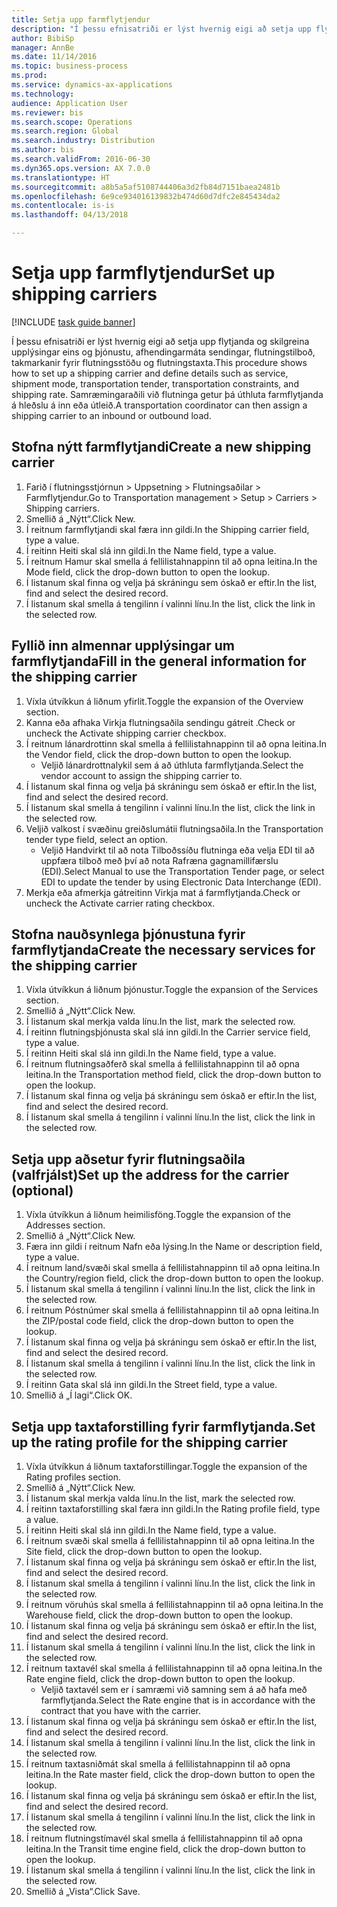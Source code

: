 ```yaml
--- 
title: Setja upp farmflytjendur
description: "Í þessu efnisatriði er lýst hvernig eigi að setja upp flytjanda og skilgreina upplýsingar eins og þjónustu, afhendingarmáta sendingar, flutningstilboð, takmarkanir fyrir flutningsstöðu og flutningstaxta."
author: BibiSp
manager: AnnBe
ms.date: 11/14/2016
ms.topic: business-process
ms.prod: 
ms.service: dynamics-ax-applications
ms.technology: 
audience: Application User
ms.reviewer: bis
ms.search.scope: Operations
ms.search.region: Global
ms.search.industry: Distribution
ms.author: bis
ms.search.validFrom: 2016-06-30
ms.dyn365.ops.version: AX 7.0.0
ms.translationtype: HT
ms.sourcegitcommit: a8b5a5af5108744406a3d2fb84d7151baea2481b
ms.openlocfilehash: 6e9ce934016139832b474d60d7dfc2e845434da2
ms.contentlocale: is-is
ms.lasthandoff: 04/13/2018

---
```

# <a name="set-up-shipping-carriers"></a><span data-ttu-id="d2d8b-103">Setja upp farmflytjendur</span><span class="sxs-lookup"><span data-stu-id="d2d8b-103">Set up shipping carriers</span></span>

[!INCLUDE [task guide banner](../../includes/task-guide-banner.md)]

<span data-ttu-id="d2d8b-104">Í þessu efnisatriði er lýst hvernig eigi að setja upp flytjanda og skilgreina upplýsingar eins og þjónustu, afhendingarmáta sendingar, flutningstilboð, takmarkanir fyrir flutningsstöðu og flutningstaxta.</span><span class="sxs-lookup"><span data-stu-id="d2d8b-104">This procedure shows how to set up a shipping carrier and define details such as service, shipment mode, transportation tender, transportation constraints, and shipping rate.</span></span> <span data-ttu-id="d2d8b-105">Samræmingaraðili við flutninga getur þá úthluta farmflytjanda á hleðslu á inn eða útleið.</span><span class="sxs-lookup"><span data-stu-id="d2d8b-105">A transportation coordinator can then assign a shipping carrier to an inbound or outbound load.</span></span>


## <a name="create-a-new-shipping-carrier"></a><span data-ttu-id="d2d8b-106">Stofna nýtt farmflytjandi</span><span class="sxs-lookup"><span data-stu-id="d2d8b-106">Create a new shipping carrier</span></span>
1. <span data-ttu-id="d2d8b-107">Farið í flutningsstjórnun > Uppsetning > Flutningsaðilar > Farmflytjendur.</span><span class="sxs-lookup"><span data-stu-id="d2d8b-107">Go to Transportation management > Setup > Carriers > Shipping carriers.</span></span>
2. <span data-ttu-id="d2d8b-108">Smellið á „Nýtt“.</span><span class="sxs-lookup"><span data-stu-id="d2d8b-108">Click New.</span></span>
3. <span data-ttu-id="d2d8b-109">Í reitnum farmflytjandi skal færa inn gildi.</span><span class="sxs-lookup"><span data-stu-id="d2d8b-109">In the Shipping carrier field, type a value.</span></span>
4. <span data-ttu-id="d2d8b-110">Í reitinn Heiti skal slá inn gildi.</span><span class="sxs-lookup"><span data-stu-id="d2d8b-110">In the Name field, type a value.</span></span>
5. <span data-ttu-id="d2d8b-111">Í reitnum Hamur skal smella á fellilistahnappinn til að opna leitina.</span><span class="sxs-lookup"><span data-stu-id="d2d8b-111">In the Mode field, click the drop-down button to open the lookup.</span></span>
6. <span data-ttu-id="d2d8b-112">Í listanum skal finna og velja þá skráningu sem óskað er eftir.</span><span class="sxs-lookup"><span data-stu-id="d2d8b-112">In the list, find and select the desired record.</span></span>
7. <span data-ttu-id="d2d8b-113">Í listanum skal smella á tengilinn í valinni línu.</span><span class="sxs-lookup"><span data-stu-id="d2d8b-113">In the list, click the link in the selected row.</span></span>

## <a name="fill-in-the-general-information-for-the-shipping-carrier"></a><span data-ttu-id="d2d8b-114">Fyllið inn almennar upplýsingar um farmflytjanda</span><span class="sxs-lookup"><span data-stu-id="d2d8b-114">Fill in the general information for the shipping carrier</span></span>
1. <span data-ttu-id="d2d8b-115">Víxla útvíkkun á liðnum yfirlit.</span><span class="sxs-lookup"><span data-stu-id="d2d8b-115">Toggle the expansion of the Overview section.</span></span>
2. <span data-ttu-id="d2d8b-116">Kanna eða afhaka Virkja flutningsaðila sendingu gátreit .</span><span class="sxs-lookup"><span data-stu-id="d2d8b-116">Check or uncheck the Activate shipping carrier checkbox.</span></span>
3. <span data-ttu-id="d2d8b-117">Í reitnum lánardrottinn skal smella á fellilistahnappinn til að opna leitina.</span><span class="sxs-lookup"><span data-stu-id="d2d8b-117">In the Vendor field, click the drop-down button to open the lookup.</span></span>
    * <span data-ttu-id="d2d8b-118">Veljið lánardrottnalykil sem á að úthluta farmflytjanda.</span><span class="sxs-lookup"><span data-stu-id="d2d8b-118">Select the vendor account to assign the shipping carrier to.</span></span>  
4. <span data-ttu-id="d2d8b-119">Í listanum skal finna og velja þá skráningu sem óskað er eftir.</span><span class="sxs-lookup"><span data-stu-id="d2d8b-119">In the list, find and select the desired record.</span></span>
5. <span data-ttu-id="d2d8b-120">Í listanum skal smella á tengilinn í valinni línu.</span><span class="sxs-lookup"><span data-stu-id="d2d8b-120">In the list, click the link in the selected row.</span></span>
6. <span data-ttu-id="d2d8b-121">Veljið valkost í svæðinu greiðslumátii flutningsaðila.</span><span class="sxs-lookup"><span data-stu-id="d2d8b-121">In the Transportation tender type field, select an option.</span></span>
    * <span data-ttu-id="d2d8b-122">Veljið Handvirkt til að nota Tilboðssíðu flutninga eða velja EDI til að uppfæra tilboð með því að nota Rafræna gagnamillifærslu (EDI).</span><span class="sxs-lookup"><span data-stu-id="d2d8b-122">Select Manual to use the Transportation Tender page, or select EDI to update the tender by using Electronic Data Interchange (EDI).</span></span>  
7. <span data-ttu-id="d2d8b-123">Merkja eða afmerkja gátreitinn Virkja mat á farmflytjanda.</span><span class="sxs-lookup"><span data-stu-id="d2d8b-123">Check or uncheck the Activate carrier rating checkbox.</span></span>

## <a name="create-the-necessary-services-for-the-shipping-carrier"></a><span data-ttu-id="d2d8b-124">Stofna nauðsynlega þjónustuna fyrir farmflytjanda</span><span class="sxs-lookup"><span data-stu-id="d2d8b-124">Create the necessary services for the shipping carrier</span></span>
1. <span data-ttu-id="d2d8b-125">Víxla útvíkkun á liðnum þjónustur.</span><span class="sxs-lookup"><span data-stu-id="d2d8b-125">Toggle the expansion of the Services section.</span></span>
2. <span data-ttu-id="d2d8b-126">Smellið á „Nýtt“.</span><span class="sxs-lookup"><span data-stu-id="d2d8b-126">Click New.</span></span>
3. <span data-ttu-id="d2d8b-127">Í listanum skal merkja valda línu.</span><span class="sxs-lookup"><span data-stu-id="d2d8b-127">In the list, mark the selected row.</span></span>
4. <span data-ttu-id="d2d8b-128">Í reitinn flutningsþjónusta skal slá inn gildi.</span><span class="sxs-lookup"><span data-stu-id="d2d8b-128">In the Carrier service field, type a value.</span></span>
5. <span data-ttu-id="d2d8b-129">Í reitinn Heiti skal slá inn gildi.</span><span class="sxs-lookup"><span data-stu-id="d2d8b-129">In the Name field, type a value.</span></span>
6. <span data-ttu-id="d2d8b-130">Í reitnum flutningsaðferð skal smella á fellilistahnappinn til að opna leitina.</span><span class="sxs-lookup"><span data-stu-id="d2d8b-130">In the Transportation method field, click the drop-down button to open the lookup.</span></span>
7. <span data-ttu-id="d2d8b-131">Í listanum skal finna og velja þá skráningu sem óskað er eftir.</span><span class="sxs-lookup"><span data-stu-id="d2d8b-131">In the list, find and select the desired record.</span></span>
8. <span data-ttu-id="d2d8b-132">Í listanum skal smella á tengilinn í valinni línu.</span><span class="sxs-lookup"><span data-stu-id="d2d8b-132">In the list, click the link in the selected row.</span></span>

## <a name="set-up-the-address-for-the-carrier-optional"></a><span data-ttu-id="d2d8b-133">Setja upp aðsetur fyrir flutningsaðila (valfrjálst)</span><span class="sxs-lookup"><span data-stu-id="d2d8b-133">Set up the address for the carrier (optional)</span></span>
1. <span data-ttu-id="d2d8b-134">Víxla útvíkkun á liðnum heimilisföng.</span><span class="sxs-lookup"><span data-stu-id="d2d8b-134">Toggle the expansion of the Addresses section.</span></span>
2. <span data-ttu-id="d2d8b-135">Smellið á „Nýtt“.</span><span class="sxs-lookup"><span data-stu-id="d2d8b-135">Click New.</span></span>
3. <span data-ttu-id="d2d8b-136">Færa inn gildi í reitnum Nafn eða lýsing.</span><span class="sxs-lookup"><span data-stu-id="d2d8b-136">In the Name or description field, type a value.</span></span>
4. <span data-ttu-id="d2d8b-137">Í reitnum land/svæði skal smella á fellilistahnappinn til að opna leitina.</span><span class="sxs-lookup"><span data-stu-id="d2d8b-137">In the Country/region field, click the drop-down button to open the lookup.</span></span>
5. <span data-ttu-id="d2d8b-138">Í listanum skal smella á tengilinn í valinni línu.</span><span class="sxs-lookup"><span data-stu-id="d2d8b-138">In the list, click the link in the selected row.</span></span>
6. <span data-ttu-id="d2d8b-139">Í reitnum Póstnúmer skal smella á fellilistahnappinn til að opna leitina.</span><span class="sxs-lookup"><span data-stu-id="d2d8b-139">In the ZIP/postal code field, click the drop-down button to open the lookup.</span></span>
7. <span data-ttu-id="d2d8b-140">Í listanum skal finna og velja þá skráningu sem óskað er eftir.</span><span class="sxs-lookup"><span data-stu-id="d2d8b-140">In the list, find and select the desired record.</span></span>
8. <span data-ttu-id="d2d8b-141">Í listanum skal smella á tengilinn í valinni línu.</span><span class="sxs-lookup"><span data-stu-id="d2d8b-141">In the list, click the link in the selected row.</span></span>
9. <span data-ttu-id="d2d8b-142">Í reitinn Gata skal slá inn gildi.</span><span class="sxs-lookup"><span data-stu-id="d2d8b-142">In the Street field, type a value.</span></span>
10. <span data-ttu-id="d2d8b-143">Smellið á „Í lagi“.</span><span class="sxs-lookup"><span data-stu-id="d2d8b-143">Click OK.</span></span>

## <a name="set-up-the-rating-profile-for-the-shipping-carrier"></a><span data-ttu-id="d2d8b-144">Setja upp taxtaforstilling fyrir farmflytjanda.</span><span class="sxs-lookup"><span data-stu-id="d2d8b-144">Set up the rating profile for the shipping carrier</span></span>
1. <span data-ttu-id="d2d8b-145">Víxla útvíkkun á liðnum taxtaforstillingar.</span><span class="sxs-lookup"><span data-stu-id="d2d8b-145">Toggle the expansion of the Rating profiles section.</span></span>
2. <span data-ttu-id="d2d8b-146">Smellið á „Nýtt“.</span><span class="sxs-lookup"><span data-stu-id="d2d8b-146">Click New.</span></span>
3. <span data-ttu-id="d2d8b-147">Í listanum skal merkja valda línu.</span><span class="sxs-lookup"><span data-stu-id="d2d8b-147">In the list, mark the selected row.</span></span>
4. <span data-ttu-id="d2d8b-148">Í reitinn taxtaforstilling skal færa inn gildi.</span><span class="sxs-lookup"><span data-stu-id="d2d8b-148">In the Rating profile field, type a value.</span></span>
5. <span data-ttu-id="d2d8b-149">Í reitinn Heiti skal slá inn gildi.</span><span class="sxs-lookup"><span data-stu-id="d2d8b-149">In the Name field, type a value.</span></span>
6. <span data-ttu-id="d2d8b-150">Í reitnum svæði skal smella á fellilistahnappinn til að opna leitina.</span><span class="sxs-lookup"><span data-stu-id="d2d8b-150">In the Site field, click the drop-down button to open the lookup.</span></span>
7. <span data-ttu-id="d2d8b-151">Í listanum skal finna og velja þá skráningu sem óskað er eftir.</span><span class="sxs-lookup"><span data-stu-id="d2d8b-151">In the list, find and select the desired record.</span></span>
8. <span data-ttu-id="d2d8b-152">Í listanum skal smella á tengilinn í valinni línu.</span><span class="sxs-lookup"><span data-stu-id="d2d8b-152">In the list, click the link in the selected row.</span></span>
9. <span data-ttu-id="d2d8b-153">Í reitnum vöruhús skal smella á fellilistahnappinn til að opna leitina.</span><span class="sxs-lookup"><span data-stu-id="d2d8b-153">In the Warehouse field, click the drop-down button to open the lookup.</span></span>
10. <span data-ttu-id="d2d8b-154">Í listanum skal finna og velja þá skráningu sem óskað er eftir.</span><span class="sxs-lookup"><span data-stu-id="d2d8b-154">In the list, find and select the desired record.</span></span>
11. <span data-ttu-id="d2d8b-155">Í listanum skal smella á tengilinn í valinni línu.</span><span class="sxs-lookup"><span data-stu-id="d2d8b-155">In the list, click the link in the selected row.</span></span>
12. <span data-ttu-id="d2d8b-156">Í reitnum taxtavél skal smella á fellilistahnappinn til að opna leitina.</span><span class="sxs-lookup"><span data-stu-id="d2d8b-156">In the Rate engine field, click the drop-down button to open the lookup.</span></span>
    * <span data-ttu-id="d2d8b-157">Veljið taxtavél sem er í samræmi við samning sem á að hafa með farmflytjanda.</span><span class="sxs-lookup"><span data-stu-id="d2d8b-157">Select the Rate engine that is in accordance with the contract that you have with the carrier.</span></span>  
13. <span data-ttu-id="d2d8b-158">Í listanum skal finna og velja þá skráningu sem óskað er eftir.</span><span class="sxs-lookup"><span data-stu-id="d2d8b-158">In the list, find and select the desired record.</span></span>
14. <span data-ttu-id="d2d8b-159">Í listanum skal smella á tengilinn í valinni línu.</span><span class="sxs-lookup"><span data-stu-id="d2d8b-159">In the list, click the link in the selected row.</span></span>
15. <span data-ttu-id="d2d8b-160">Í reitnum taxtasniðmát skal smella á fellilistahnappinn til að opna leitina.</span><span class="sxs-lookup"><span data-stu-id="d2d8b-160">In the Rate master field, click the drop-down button to open the lookup.</span></span>
16. <span data-ttu-id="d2d8b-161">Í listanum skal finna og velja þá skráningu sem óskað er eftir.</span><span class="sxs-lookup"><span data-stu-id="d2d8b-161">In the list, find and select the desired record.</span></span>
17. <span data-ttu-id="d2d8b-162">Í listanum skal smella á tengilinn í valinni línu.</span><span class="sxs-lookup"><span data-stu-id="d2d8b-162">In the list, click the link in the selected row.</span></span>
18. <span data-ttu-id="d2d8b-163">Í reitnum flutningstímavél skal smella á fellilistahnappinn til að opna leitina.</span><span class="sxs-lookup"><span data-stu-id="d2d8b-163">In the Transit time engine field, click the drop-down button to open the lookup.</span></span>
19. <span data-ttu-id="d2d8b-164">Í listanum skal smella á tengilinn í valinni línu.</span><span class="sxs-lookup"><span data-stu-id="d2d8b-164">In the list, click the link in the selected row.</span></span>
20. <span data-ttu-id="d2d8b-165">Smellið á „Vista“.</span><span class="sxs-lookup"><span data-stu-id="d2d8b-165">Click Save.</span></span>


